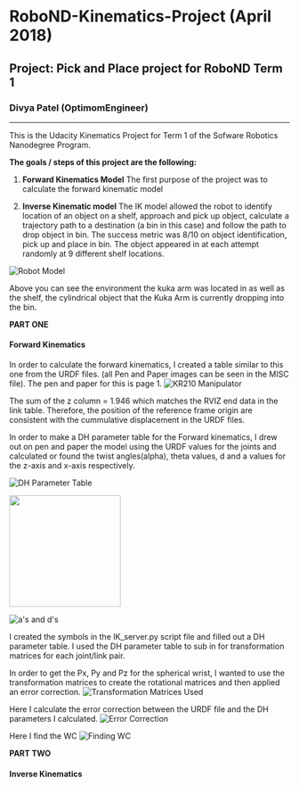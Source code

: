 # RoboND-Kinematics-Project (April 2018)
## Project: Pick and Place project for RoboND Term 1
### Divya Patel (OptimomEngineer)
---

[//]: # (Image References)

[image1]: ./misc/Kuka_arm_image_1.png
[image2]: ./misc/Kuka_wire_model.png
[image3]: ./misc/Kuka_arm.png 
[image4]: ./misc/RotationMatrices_xyz.png
[image5]: ./misc/Rotation_Matrix_forTheta456.png
[image6]: ./misc/gripper_frame_DHparametersvsURDF.png
[image7]: ./misc/IK_debug_results_image.png
[image8]: ./misc/rviz_screen_image.png
[image9]: ./misc/DHParameters.png
[image10]: ./misc/page2.png
[image11]: ./misc/page3.JPG
[image12]: ./misc/page6.JPG
[image13]: ./misc/page5.JPG

This is the Udacity Kinematics Project for Term 1 of the Sofware Robotics Nanodegree Program. 

**The goals / steps of this project are the following:**
1) **Forward Kinematics Model** The first purpose of the project was to calculate the forward kinematic model

2) **Inverse Kinematic model** The IK model allowed the robot to identify location of an object on a shelf, approach and pick up object, calculate a trajectory path to a destination (a bin in this case) and follow the path to drop object in bin. The success metric was 8/10 on object identification, pick up and place in bin. The object appeared in at each attempt randomly at 9 different shelf locations.

![Robot Model][image1]

Above you can see the environment the kuka arm was located in as well as the shelf, the cylindrical object that the Kuka Arm is currently dropping into the bin.

**PART ONE**
#### Forward Kinematics
In order to calculate the forward kinematics, I created a table similar to this one from the URDF files. (all Pen and Paper images can be seen in the MISC file). The pen and paper for this is page 1.
![KR210 Manipulator][image3]

The sum of the z column = 1.946 which matches the RVIZ end data in the link table. Therefore, the position of the reference frame origin are consistent with the cummulative displacement in the URDF files. 

In order to make a DH parameter table for the Forward kinematics, I drew out on pen and paper the model using the URDF values for the joints and calculated or found the twist angles(alpha), theta values, d and a values for the z-axis and x-axis respectively. 

![DH Parameter Table][image9]

<img src="./misc/page2.JPG" width="200">


![a's and d's][image11]

I created the symbols in the IK_server.py script file and filled out a DH parameter table. I used the DH parameter table to sub in for transformation matrices for each joint/link pair.

In order to get the Px, Py and Pz for the spherical wrist, I wanted to use the transformation matrices to create the rotational matrices and then applied an error correction.
![Transformation Matrices Used][image4]

Here I calculate the error correction between the URDF file and the DH parameters I calculated.
![Error Correction][image13]

Here I find the WC 
![Finding WC][image12]


**PART TWO**
#### Inverse Kinematics

